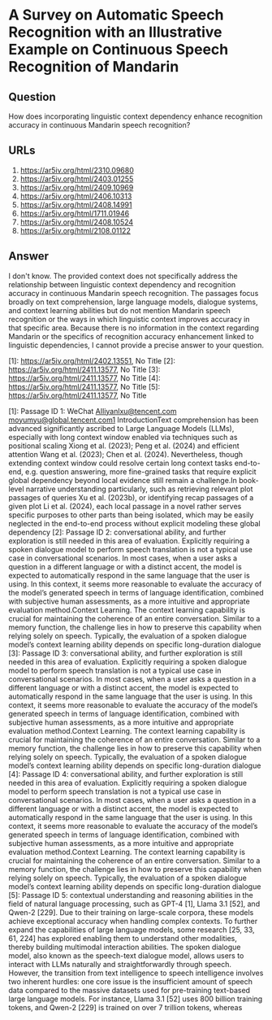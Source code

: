 # A Survey on Automatic Speech Recognition with an Illustrative Example on Continuous Speech Recognition of Mandarin

## Question

How does incorporating linguistic context dependency enhance recognition accuracy in continuous Mandarin speech recognition?

## URLs

1. https://ar5iv.org/html/2310.09680
2. https://ar5iv.org/html/2403.01255
3. https://ar5iv.org/html/2409.10969
4. https://ar5iv.org/html/2406.10313
5. https://ar5iv.org/html/2408.14991
6. https://ar5iv.org/html/1711.01946
7. https://ar5iv.org/html/2408.10524
8. https://ar5iv.org/html/2108.01122

## Answer

I don't know. The provided context does not specifically address the relationship between linguistic context dependency and recognition accuracy in continuous Mandarin speech recognition. The passages focus broadly on text comprehension, large language models, dialogue systems, and context learning abilities but do not mention Mandarin speech recognition or the ways in which linguistic context improves accuracy in that specific area. Because there is no information in the context regarding Mandarin or the specifics of recognition accuracy enhancement linked to linguistic dependencies, I cannot provide a precise answer to your question.

[1]: https://ar5iv.org/html/2402.13551, No Title
[2]: https://ar5iv.org/html/2411.13577, No Title
[3]: https://ar5iv.org/html/2411.13577, No Title
[4]: https://ar5iv.org/html/2411.13577, No Title
[5]: https://ar5iv.org/html/2411.13577, No Title

[1]: Passage ID 1: WeChat AIliyanlxu@tencent.com moyumyu@global.tencent.com1 IntroductionText comprehension has been advanced significantly ascribed to Large Language Models (LLMs), especially with long context window enabled via techniques such as positional scaling Xiong et al. (2023); Peng et al. (2024) and efficient attention Wang et al. (2023); Chen et al. (2024). Nevertheless, though extending context window could resolve certain long context tasks end-to-end, e.g. question answering, more fine-grained tasks that require explicit global dependency beyond local evidence still remain a challenge.In book-level narrative understanding particularly, such as retrieving relevant plot passages of queries Xu et al. (2023b), or identifying recap passages of a given plot Li et al. (2024), each local passage in a novel rather serves specific purposes to other parts than being isolated, which may be easily neglected in the end-to-end process without explicit modeling these global dependency
[2]: Passage ID 2: conversational ability, and further exploration is still needed in this area of evaluation. Explicitly requiring a spoken dialogue model to perform speech translation is not a typical use case in conversational scenarios. In most cases, when a user asks a question in a different language or with a distinct accent, the model is expected to automatically respond in the same language that the user is using. In this context, it seems more reasonable to evaluate the accuracy of the model’s generated speech in terms of language identification, combined with subjective human assessments, as a more intuitive and appropriate evaluation method.Context Learning. The context learning capability is crucial for maintaining the coherence of an entire conversation. Similar to a memory function, the challenge lies in how to preserve this capability when relying solely on speech. Typically, the evaluation of a spoken dialogue model’s context learning ability depends on specific long-duration dialogue
[3]: Passage ID 3: conversational ability, and further exploration is still needed in this area of evaluation. Explicitly requiring a spoken dialogue model to perform speech translation is not a typical use case in conversational scenarios. In most cases, when a user asks a question in a different language or with a distinct accent, the model is expected to automatically respond in the same language that the user is using. In this context, it seems more reasonable to evaluate the accuracy of the model’s generated speech in terms of language identification, combined with subjective human assessments, as a more intuitive and appropriate evaluation method.Context Learning. The context learning capability is crucial for maintaining the coherence of an entire conversation. Similar to a memory function, the challenge lies in how to preserve this capability when relying solely on speech. Typically, the evaluation of a spoken dialogue model’s context learning ability depends on specific long-duration dialogue
[4]: Passage ID 4: conversational ability, and further exploration is still needed in this area of evaluation. Explicitly requiring a spoken dialogue model to perform speech translation is not a typical use case in conversational scenarios. In most cases, when a user asks a question in a different language or with a distinct accent, the model is expected to automatically respond in the same language that the user is using. In this context, it seems more reasonable to evaluate the accuracy of the model’s generated speech in terms of language identification, combined with subjective human assessments, as a more intuitive and appropriate evaluation method.Context Learning. The context learning capability is crucial for maintaining the coherence of an entire conversation. Similar to a memory function, the challenge lies in how to preserve this capability when relying solely on speech. Typically, the evaluation of a spoken dialogue model’s context learning ability depends on specific long-duration dialogue
[5]: Passage ID 5: contextual understanding and reasoning abilities in the field of natural language processing, such as GPT-4 [1], Llama 3.1 [52], and Qwen-2 [229]. Due to their training on large-scale corpora, these models achieve exceptional accuracy when handling complex contexts. To further expand the capabilities of large language models, some research [25, 33, 61, 224] has explored enabling them to understand other modalities, thereby building multimodal interaction abilities. The spoken dialogue model, also known as the speech-text dialogue model, allows users to interact with LLMs naturally and straightforwardly through speech. However, the transition from text intelligence to speech intelligence involves two inherent hurdles: one core issue is the insufficient amount of speech data compared to the massive datasets used for pre-training text-based large language models. For instance, Llama 3.1 [52] uses 800 billion training tokens, and Qwen-2 [229] is trained on over 7 trillion tokens, whereas